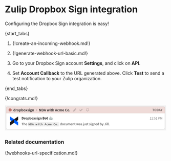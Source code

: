 # Zulip Dropbox Sign integration

Configuring the Dropbox Sign integration is easy!

{start_tabs}

1. {!create-an-incoming-webhook.md!}

1. {!generate-webhook-url-basic.md!}

1. Go to your Dropbox Sign account **Settings**, and click on **API**.

1. Set **Account Callback** to the URL generated above. Click **Test**
   to send a test notification to your Zulip organization.

{end_tabs}

{!congrats.md!}

![](/static/images/integrations/dropboxsign/001.png)

### Related documentation

{!webhooks-url-specification.md!}
